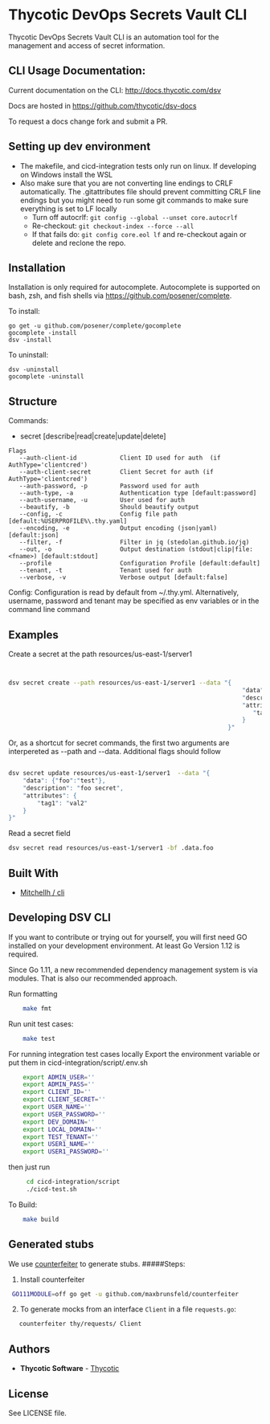 # Thycotic DevOps Secrets Vault CLI

Thycotic DevOps Secrets Vault CLI is an automation tool for the management and access of secret information.

## CLI Usage Documentation:
Current documentation on the CLI: http://docs.thycotic.com/dsv

Docs are hosted in https://github.com/thycotic/dsv-docs

To request a docs change fork and submit a PR.

## Setting up dev environment

* The makefile, and cicd-integration tests only run on linux. If developing on Windows install the WSL
* Also make sure that you are not converting line endings to CRLF automatically. The .gitattributes file should prevent committing CRLF line endings
but you might need to run some git commands to make sure everything is set to LF locally
	* Turn off autocrlf: `git config --global --unset core.autocrlf`
	* Re-checkout: `git checkout-index --force --all`
	* If that fails do: `git config core.eol lf` and re-checkout again or delete and reclone the repo.


## Installation

Installation is only required for autocomplete. Autocomplete is supported on bash, zsh, and fish shells via https://github.com/posener/complete.

To install:
```
go get -u github.com/posener/complete/gocomplete
gocomplete -install
dsv -install
```
To uninstall:
```
dsv -uninstall
gocomplete -uninstall
```

## Structure
Commands:
* secret [describe|read|create|update|delete]

```commandline
Flags  
   --auth-client-id            Client ID used for auth  (if AuthType='clientcred')  
   --auth-client-secret        Client Secret for auth (if AuthType='clientcred')  
   --auth-password, -p         Password used for auth  
   --auth-type, -a             Authentication type [default:password]  
   --auth-username, -u         User used for auth  
   --beautify, -b              Should beautify output  
   --config, -c                Config file path [default:%USERPROFILE%\.thy.yaml]  
   --encoding, -e              Output encoding (json|yaml) [default:json]  
   --filter, -f                Filter in jq (stedolan.github.io/jq)  
   --out, -o                   Output destination (stdout|clip|file:<fname>) [default:stdout]  
   --profile                   Configuration Profile [default:default]  
   --tenant, -t                Tenant used for auth  
   --verbose, -v               Verbose output [default:false]  
```


Config: Configuration is read by default from ~/.thy.yml. Alternatively, username, password and tenant may be specified as env variables or in the command line command


## Examples

Create a secret at the path resources/us-east-1/server1
```bash


dsv secret create --path resources/us-east-1/server1 --data "{
                                                                 "data": {"foo":"test"},
                                                                 "description": "foo secret",
                                                                 "attributes": {
                                                                 	"tag1": "val1"
                                                                 }
                                                             }"
```
Or, as a shortcut for secret commands, the first two arguments are interpereted as --path and --data. Additional flags should follow
```bash

dsv secret update resources/us-east-1/server1  --data "{
    "data": {"foo":"test"},
    "description": "foo secret",
    "attributes": {
    	"tag1": "val2"
    }
}"
```
Read a secret field
```bash
dsv secret read resources/us-east-1/server1 -bf .data.foo
```



## Built With

* [Mitchellh / cli](https://github.com/thycotic-rd/cli)


## Developing DSV CLI
If you want to contribute or trying out for yourself, you will first need GO installed on your development environment. At least Go Version 1.12 is required.  

Since Go 1.11, a new recommended dependency management system is via modules. That is also our recommended approach.

Run formatting 
```bash
    make fmt 
```

Run unit test cases:
```bash
    make test
```

For running integration test cases locally 
Export the environment variable or put them in cicd-integration/script/.env.sh 

```bash
    export ADMIN_USER=''  
    export ADMIN_PASS=''
    export CLIENT_ID=''  
    export CLIENT_SECRET=''  
    export USER_NAME=''  
    export USER_PASSWORD=''  
    export DEV_DOMAIN=''
    export LOCAL_DOMAIN=''  
    export TEST_TENANT=''
    export USER1_NAME=''
    export USER1_PASSWORD=''
```
then just run
```bash
     cd cicd-integration/script      
     ./cicd-test.sh
```
   

To Build:
```bash
    make build
```



## Generated stubs 
We use [counterfeiter](https://github.com/maxbrunsfeld/counterfeiter) to generate stubs. 
#####Steps:
1. Install counterfeiter 
```bash
 GO111MODULE=off go get -u github.com/maxbrunsfeld/counterfeiter
```
   
2.  To generate mocks from an interface `Client` in a file `requests.go`:
```bash
   counterfeiter thy/requests/ Client
```

   
## Authors
* **Thycotic Software** - [Thycotic](https://thycotic.com)

## License
See LICENSE file.